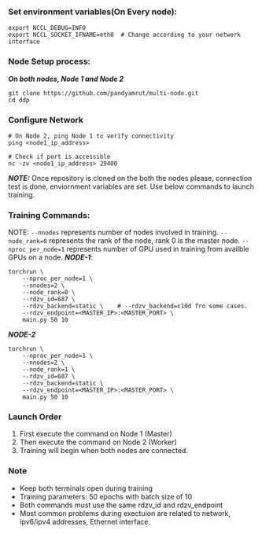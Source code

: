 ### Set environment variables(On Every node): 
```
export NCCL_DEBUG=INFO
export NCCL_SOCKET_IFNAME=eth0  # Change according to your network interface
```

### Node Setup process:

***On both nodes, Node 1 and Node 2***
```
git clone https://github.com/pandyamrut/multi-node.git
cd ddp
```

### Configure Network
```
# On Node 2, ping Node 1 to verify connectivity
ping <node1_ip_address>

# Check if port is accessible
nc -zv <node1_ip_address> 29400
```

***NOTE:*** Once repository is cloned on the both the nodes please, connection test is done, enviornment variables are set. Use below commands to launch training. 


### Training Commands: 
NOTE: `--nnodes` represents number of nodes involved in training. `--node_rank=0` represents the rank of the node, rank 0 is the master node. `--nproc_per_node=1` represents number of GPU used in training from availble GPUs on a node. 
***NODE-1***: 

```
torchrun \
    --nproc_per_node=1 \
    --nnodes=2 \
    --node_rank=0 \
    --rdzv_id=687 \
    --rdzv_backend=static \    # --rdzv_backend=c10d fro some cases.
    --rdzv_endpoint=<MASTER_IP>:<MASTER_PORT> \
    main.py 50 10
```

***NODE-2***
```
torchrun \
    --nproc_per_node=1 \
    --nnodes=2 \
    --node_rank=1 \
    --rdzv_id=687 \
    --rdzv_backend=static \
    --rdzv_endpoint=<MASTER_IP>:<MASTER_PORT> \
    main.py 50 10
```

### Launch Order

1. First execute the command on Node 1 (Master)
2. Then execute the command on Node 2 (Worker)
3. Training will begin when both nodes are connected.


### Note
- Keep both terminals open during training
- Training parameters: 50 epochs with batch size of 10
- Both commands must use the same rdzv_id and rdzv_endpoint
- Most common problems during exectuion are related to network, ipv6/ipv4 addresses, Ethernet interface.
 
